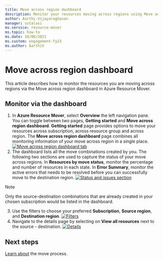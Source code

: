 ```yaml
---
title: Move across region dashboard
description: Monitor your resources moving across regions using Move across region dashboard.
author: Aarthi-Vijayaraghavan
manager: sutalasi
ms.service: resource-mover
ms.topic: how-to
ms.date: 10/06/2021
ms.custom: engagement-fy23
ms.author: AarthiV
---
```

# Move across region dashboard
This article describes how to monitor the resources you are moving across regions via the Move across region dashboard in Azure Resource Mover. 
## Monitor via the dashboard
1. In **Azure Resource Mover**, select **Overview** the left navigation pane. You can toggle between two pages, **Getting started** and **Move across region dashboard**. **Getting started** page provides options to move your resources across subscription, across resource group and across region.
The **Move across region dashboard** page combines all monitoring information of your move across region in a single place.
    [![Move across region dashboard tab](media\move-across-region-dashboard\move-across-region-dashboard-tab.png)](media\move-across-region-dashboard\move-across-region-dashboard-tab.png)
2. The dashboard lists all the move combinations created by you. The following two sections are used to capture the status of your move across regions.
    In **Resources by move status**, monitor the percentage and number of resources in each state.
    In **Error Summary**, monitor the active errors that needs to be resolved before you can successfully move to the destination region.
    [![Status and issues section](media\move-across-region-dashboard\move-across-region-dashboard-status-issues.png)](media\move-across-region-dashboard\move-across-region-dashboard-status-issues.png)
> [!NOTE]
> Only the source-destination combinations that are already created in your chosen subscription would be listed in the dashboard.

3. Use the filters to choose your preferred **Subscription**, **Source region**, and **Destination region**.
    [![Filters](media\move-across-region-dashboard\move-across-region-dashboard-filters.png)](media\move-across-region-dashboard\move-across-region-dashboard-filters.png)
4. Navigate to the details page by selecting on **View all resources** next to the source - destination.
    [![Details](media\move-across-region-dashboard\move-across-region-dashboard-details.png)](media\move-across-region-dashboard\move-across-region-dashboard-details.png)
## Next steps
[Learn about](about-move-process.md) the move process.
